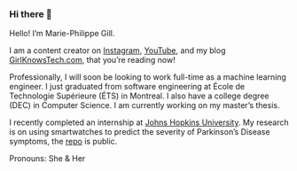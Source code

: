 ### Hi there 👋

Hello! I’m Marie-Philippe Gill.

I am a content creator on [Instagram](https://instagram.com/girlknowstech), [YouTube](https://youtube.com/c/girlknowstech), and my blog [GirlKnowsTech.com](https://girlknowstech.com), that you’re reading now!

Professionally, I will soon be looking to work full-time as a machine learning engineer. I just graduated from software engineering at École de Technologie Supérieure (ÉTS) in Montreal. I also have a college degree (DEC) in Computer Science. I am currently working on my master’s thesis.

I recently completed an internship at [Johns Hopkins University](https://girlknowstech.com/research-internship-jhu/). My research is on using smartwatches to predict the severity of Parkinson’s Disease symptoms, the [repo](https://github.com/Mymoza/BeatPD-CLSP-JHU) is public.

Pronouns: She & Her

<!--
**Mymoza/Mymoza** is a ✨ _special_ ✨ repository because its `README.md` (this file) appears on your GitHub profile.

Here are some ideas to get you started:

- 🔭 I’m currently working on ...
- 🌱 I’m currently learning ...
- 👯 I’m looking to collaborate on ...
- 🤔 I’m looking for help with ...
- 💬 Ask me about ...
- 📫 How to reach me: ...
- 😄 Pronouns: ...
- ⚡ Fun fact: ...
-->
